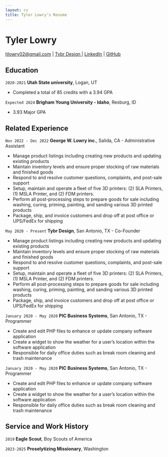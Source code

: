 ```yaml
---
layout: cv
title: Tyler Lowry's Resume
---
```

# Tyler Lowry


<div id="webaddress">
<a href="tjlowry02@gmail.com">tjlowry02@gmail.com</a>
| <a href="https://www.etsy.com/shop/TybrDesign?ref=nla_listing_details">Tybr Design </a>
| <a href="https://www.linkedin.com/in/tylerj-lowry/">LinkedIn</a>
| <a href="https://github.com/tjlowry">GitHub</a>
</div>

<!-- https://www.monique.tech/the-art-of-markdown -->

## Education

`2020-2021`
__Utah State university__, Logan, UT

- Completed a total of 85 credits with a 3.94 GPA

`Expected 2024`
__Brigham Young University - Idaho__, Rexburg, ID

-  3.93 Major GPA


## Related Experience
`Nov 2022 - Dec 2022`
__George W. Lowry inc.__, Salida, CA - Administrative Assistant

- Manage product listings including creating new products and updating existing products
- Maintain inventory levels and ensure proper stocking of raw materials and finished goods 
- Respond to and resolve customer questions, complaints, and post-sale support
- Setup, maintain and operate a fleet of five 3D printers: (2) SLA Printers, (1) MSLA Printer, and (2) FDM printers. 
- Perform all post-processing steps to prepare goods for sale including washing, curing, priming, painting, and sanding various 3D printed products
- Package, ship, and invoice customers and drop off at post office or UPS/FedEx for shipping

`May 2020 - Present`
__Tybr Design__, San Antonio, TX - Co-Founder

- Manage product listings including creating new products and updating existing products
- Maintain inventory levels and ensure proper stocking of raw materials and finished goods 
- Respond to and resolve customer questions, complaints, and post-sale support
- Setup, maintain and operate a fleet of five 3D printers: (2) SLA Printers, (1) MSLA Printer, and (2) FDM printers. 
- Perform all post-processing steps to prepare goods for sale including washing, curing, priming, painting, and sanding various 3D printed products
- Package, ship, and invoice customers and drop off at post office or UPS/FedEx for shipping

`January 2020 - May 2020`
__PIC Business Systems__, San Antonio, TX - Programmer

- Create and edit PHP files to enhance or update company software application
- Create a widget to show  the weather for  a user’s location within the software application
- Responsible for daily office duties such as break room cleaning  and trash maintenance

`January 2020 - May 2020`
__PIC Business Systems__, San Antonio, TX - Programmer

- Create and edit PHP files to enhance or update company software application
- Create a widget to show  the weather for  a user’s location within the software application
- Responsible for daily office duties such as break room cleaning  and trash maintenance


## Service and Work History

`2019`
__Eagle Scout__, Boy Scouts of America


`2023-2025`
__Proselytizing Missionary__, Washington



<!-- ### Footer

Last updated: May 2013 -->


